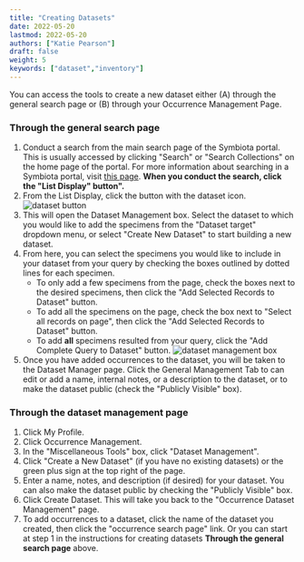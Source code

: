 ```yaml
---
title: "Creating Datasets"
date: 2022-05-20
lastmod: 2022-05-20
authors: ["Katie Pearson"]
draft: false
weight: 5
keywords: ["dataset","inventory"]
---
```


You can access the tools to create a new dataset either (A) through the general search page or (B) through your Occurrence Management Page.

### Through the general search page
1. Conduct a search from the main search page of the Symbiota portal. This is usually accessed by clicking "Search" or "Search Collections" on the home page of the portal. For more information about searching in a Symbiota portal, visit [this page](https://biokic.github.io/symbiota-docs/user/search/). **When you conduct the search, click the "List Display" button".**
2. From the List Display, click the button with the dataset icon.
![dataset button](/symbiota-docs/images/datasetbutton.PNG "dataset button")
3. This will open the Dataset Management box. Select the dataset to which you would like to add the specimens from the "Dataset target" dropdown menu, or select "Create New Dataset" to start building a new dataset.
4. From here, you can select the specimens you would like to include in your dataset from your query by checking the boxes outlined by dotted lines for each specimen.
    * To only add a few specimens from the page, check the boxes next to the desired specimens, then click the "Add Selected Records to Dataset" button.
    * To add all the specimens on the page, check the box next to "Select all records on page", then click the "Add Selected Records to Dataset" button.
    * To add **all** specimens resulted from your query, click the "Add Complete Query to Dataset" button.
![dataset management box](/symbiota-docs/images/datasetmanagement.PNG "dataset management box")
5. Once you have added occurrences to the dataset, you will be taken to the Dataset Manager page. Click the General Management Tab to can edit or add a name, internal notes, or a description to the dataset, or to make the dataset public (check the "Publicly Visible" box).

### Through the dataset management page
1. Click My Profile.
2. Click Occurrence Management.
3. In the "Miscellaneous Tools" box, click "Dataset Management".
4. Click "Create a New Dataset" (if you have no existing datasets) or the green plus sign at the top right of the page.
5. Enter a name, notes, and description (if desired) for your dataset. You can also make the dataset public by checking the "Publicly Visible" box.
6. Click Create Dataset. This will take you back to the "Occurrence Dataset Management" page.
7. To add occurrences to a dataset, click the name of the dataset you created, then click the "occurrence search page" link. Or you can start at step 1 in the instructions for creating datasets **Through the general search page** above.
